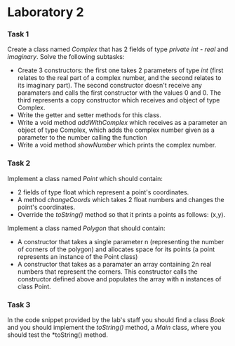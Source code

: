 # Laboratory 2

### Task 1

Create a class named *Complex* that has 2 fields of type *private int* - *real* and *imaginary*. Solve the following subtasks:
  * Create 3 constructors: the first one takes 2 parameters of type *int* (first relates to the real part of a complex number, and the second relates to its imaginary part).
  The second constructor doesn't receive any paramaters and calls the first constructor with the values 0 and 0. The third represents a copy constructor which receives and object
  of type Complex.
  * Write the getter and setter methods for this class.
  * Write a void method *addWithComplex* which receives as a parameter an object of type Complex, which adds the complex number given as a parameter to the number calling 
  the function
  * Write a void method *showNumber* which prints the complex number.
  
  
### Task 2

Implement a class named *Point* which should contain:
  * 2 fields of type float which represent a point's coordinates.
  * A method *changeCoords* which takes 2 float numbers and changes the point's coordinates.
  * Override the *toString()* method so that it prints a points as follows: (x,y).
  
Implement a class named *Polygon* that should contain:
  * A constructor that takes a single parameter n (representing the number of corners of the polygon) and allocates space for its points (a point represents an instance of the Point class)
  * A constructor that takes as a paramater an array containing 2n real numbers that represent the corners. This constructor calls the constructor defined above and populates the array
  with n instances of class Point.
  
### Task 3

In the code snippet provided by the lab's staff you should find a class *Book* and you should implement the *toString()* method, a *Main* class, where you should test the *toString() method.

